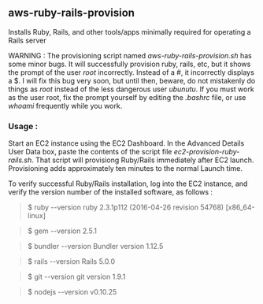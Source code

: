 ## aws-ruby-rails-provision
Installs Ruby, Rails, and other tools/apps minimally required for operating a Rails server

WARNING : The provisioning script named _aws-ruby-rails-provision.sh_ has some minor bugs.  It will successfully provision ruby, rails, etc, but it shows the prompt of the user _root_ incorrectly.  Instead of a #, it incorrectly displays a $.  I will fix this bug very soon, but until then, beware, do not mistakenly do things as _root_ instead of the less dangerous user _ubunutu_.  If you must work as the user root, fix the prompt yourself by editing the _.bashrc_ file, or use _whoami_ frequently while you work.

### Usage :

Start an EC2 instance using the EC2 Dashboard.  In the Advanced Details User Data box, paste the contents of the script file _ec2-provision-ruby-rails.sh_.  That script will provisiong Ruby/Rails immediately after EC2 launch.  Provisioning adds approximately ten minutes to the normal Launch time.

To verify successful Ruby/Rails installation, log into the EC2 instance, and verify the version number of the installed software, as follows :

> $ ruby --version
        ruby 2.3.1p112 (2016-04-26 revision 54768) [x86_64-linux]
  
> $ gem --version
        2.5.1
      
> $ bundler --version
        Bundler version 1.12.5
      
> $ rails --version
        Rails 5.0.0
      
> $ git --version
        git version 1.9.1
      
> $ nodejs --version
        v0.10.25

